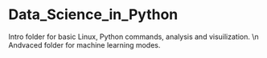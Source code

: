 # Data_Science_in_Python

Intro folder for basic Linux, Python commands, analysis and visuilization. \n
Andvaced folder for machine learning modes.
